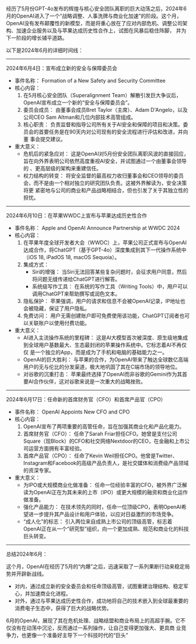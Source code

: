 经历了5月份GPT-4o发布的辉煌与核心安全团队离职的巨大动荡之后，2024年6月的OpenAI进入了一个“战略调整、人事洗牌与商业化加速”的阶段。这个月，
OpenAI没有发布颠覆性的新模型，而是将重心放在了应对内部危机、调整公司架构、加速企业服务以及与苹果达成历史性合作上，试图在风暴后稳住阵脚，
并为下一阶段的增长铺平道路。

以下是2024年6月的详细时间线：

---

2024年6月4日：宣布成立新的安全与保障委员会

- 事件名称： Formation of a New Safety and Security Committee
- 核心内容：
  1.  在5月核心安全团队（Superalignment Team）解散引发巨大争议后，OpenAI宣布成立一个新的“安全与保障委员会”。
  2.  委员会成员： 由董事会成员Bret Taylor（主席）、Adam D'Angelo，以及公司CEO Sam Altman和几位内部技术高管组成。
  3.  核心职责： 负责监督和指导公司所有关于AI安全和保障的项目和决策。委员会的首要任务是在90天内对公司现有的安全流程进行评估和改进，并向董
      事会提交建议。
- 重大意义：
  - 危机后的紧急应对： 这是OpenAI对5月份安全团队离职风波的直接回应，旨在向外界表明公司依然高度重视AI安全，并试图通过一个由董事会领导的
    、更高层级的架构来重建信任。
  - 权力结构的转变： 将安全监督的最高权力收归董事会和CEO领导的委员会，而不是由一个相对独立的研究团队负责。这被外界解读为，安全决策将更
    紧密地与公司的商业和产品战略相结合，但也引发了关于其独立性的担忧。

---

2024年6月10日：在苹果WWDC上宣布与苹果达成历史性合作

- 事件名称： Apple and OpenAI Announce Partnership at WWDC 2024
- 核心内容：
  1.  在苹果年度全球开发者大会（WWDC）上，苹果公司正式宣布与OpenAI达成合作，将ChatGPT（基于GPT-4o）深度集成到其下一代操作系统中（iOS 18,
      iPadOS 18, macOS Sequoia）。
  2.  集成方式：
      - Siri的增强： 当Siri无法回答某些复杂问题时，会征求用户同意，然后将问题无缝传递给ChatGPT进行解答。
      - 系统级写作工具： 在系统的写作工具（Writing Tools）中，用户可以调用ChatGPT来帮助撰写或润色文本。
  3.  隐私保护： 苹果强调，用户的请求和信息不会被OpenAI记录，IP地址也会被隐藏，保证了用户隐私。
  4.  免费访问： 用户无需创建账户即可免费使用该功能，ChatGPT订阅者也可以关联账户以使用付费功能。
- 重大意义：
  - AI进入主流操作系统的里程碑： 这是AI大模型首次被深度、原生级地集成到全球用户基数最大、生态最封闭的苹果操作系统中。它标志着AI不再仅仅
    是一个独立的App，而是成为了手机和电脑的基础能力之一。
  - OpenAI的巨大胜利： 与苹果的合作，为OpenAI带来了触达全球数亿高端用户的无与伦比的分发渠道，极大地巩固了其在C端市场的领导地位。
  - 对谷歌的沉重打击： 苹果最终选择了OpenAI而非谷歌的Gemini作为其首要AI合作伙伴，这对谷歌来说是一次重大的战略挫败。

---

2024年6月17日：任命新的首席财务官（CFO）和首席产品官（CPO）

- 事件名称： OpenAI Appoints New CFO and CPO
- 核心内容：
  1.  OpenAI宣布了两项重要的高管任命，旨在加强其商业化和产品化能力。
  2.  首席财务官（CFO）： 任命了Sarah
      Friar担任CFO。她曾是支付公司Square（现Block）的CFO和社交网络Nextdoor的CEO，在金融和上市公司运营方面拥有丰富经验。
  3.  首席产品官（CPO）： 任命了Kevin
      Weil担任CPO。他曾是Twitter、Instagram和Facebook的高级产品负责人，是社交媒体和消费级产品领域的资深专家。
- 重大意义：
  - 为IPO或大规模商业化做准备：
    任命一位经验丰富的CFO，被外界广泛解读为OpenAI正在为其未来的上市（IPO）或更大规模的融资和商业化运作做准备。
  - 强化产品能力： 在技术领先的同时，任命一位顶级CPO，表明OpenAI希望进一步提升其产品设计和用户体验，以应对日益激烈的市场竞争。
  - “成人化”的标志：
    引入两位来自成熟上市公司的顶级高管，标志着OpenAI正在从一个“研究型”组织，向一个更加成熟、规范和商业化的科技巨头转变。

---

总结2024年6月：

这个月，OpenAI在经历了5月的“内爆”之后，迅速采取了一系列果断行动来稳定局势并开辟新战线。

- 对内，通过成立新的安全委员会和任命顶级高管，试图重建治理结构、稳定军心，并加速商业化进程。
- 对外，通过与苹果达成历史性合作，成功地将自己的技术嵌入到全球最重要的消费电子生态中，获得了巨大的战略优势。

6月的OpenAI，展现了其在危机处理、战略结盟和商业布局上的高超手腕。它不仅没有在动荡中沉沦，反而通过一系列操作，让自己变得更加强大、更具商
业竞争力，也更像一个准备好主导下一个科技时代的“巨头”
